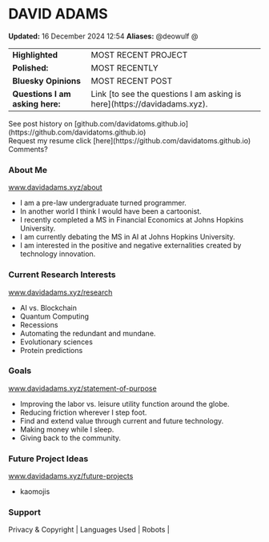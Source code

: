 # DAVID ADAMS
<!-- Last updated -->
__Updated:__ 16 December 2024 12:54
__Aliases:__ @deowulf @ 
<!-- Recent project in the works -->
<table width="100%">
  <tr>
    <td valign="top"><strong>Highlighted</strong></td>
    <td valign="top">MOST RECENT PROJECT</td>
  </tr>
  <tr>
    <td valign="top"><strong>Polished:</strong></td>
    <td valign="top">MOST RECENTLY</td>
  </tr>
  <tr>
    <td valign="top"><strong>Bluesky Opinions</strong></td>
    <td valign="top">MOST RECENT POST</td>
  </tr>
  <tr>
    <td valign="top"><strong>Questions I am asking here:</strong></td>
    <td valign="top">Link [to see the questions I am asking is here](https://davidadams.xyz).</td>
  </tr>
</table>
See post history on [github.com/davidatoms.github.io](https://github.com/davidatoms.github.io)
<br>
<!-- Request my resume here -->
Request my resume click [here](https://github.com/davidatoms.github.io)
Comments?

<!-- Background -->
<!-- TODO Add professional and personal section -->
### About Me
www.davidadams.xyz/about
- I am a pre-law undergraduate turned programmer.
- In another world I think I would have been a cartoonist.
- I recently completed a MS in Financial Economics at Johns Hopkins University.
- I am currently debating the MS in AI at Johns Hopkins University.
- I am interested in the positive and negative externalities created by technology innovation.

### Current Research Interests
www.davidadams.xyz/research
- AI vs. Blockchain
- Quantum Computing
- Recessions
- Automating the redundant and mundane.
- Evolutionary sciences
- Protein predictions
 
### Goals
www.davidadams.xyz/statement-of-purpose
- Improving the labor vs. leisure utility function around the globe.
- Reducing friction wherever I step foot.
- Find and extend value through current and future technology.
- Making money while I sleep.
- Giving back to the community.

### Future Project Ideas
www.davidadams.xyz/future-projects
- kaomojis

### Support

<!-- Footer-->
<footer>
<p>Privacy & Copyright | Languages Used | Robots |</p>
</footer>
